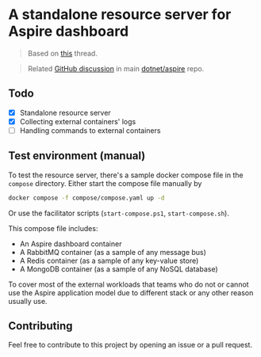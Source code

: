 # A standalone resource server for Aspire dashboard

> Based on [this](https://github.com/dotnet/aspire/discussions/4440) thread.

> Related [GitHub discussion](https://github.com/dotnet/aspire/discussions/6772) in main [dotnet/aspire](https://github.com/dotnet/aspire) repo.


## Todo

- [x] Standalone resource server
- [x] Collecting external containers' logs
- [ ] Handling commands to external containers

## Test environment (manual)

To test the resource server, there's a sample docker compose file in the `compose` directory. Either start the compose file
manually by

```bash
docker compose -f compose/compose.yaml up -d
```

Or use the facilitator scripts (`start-compose.ps1`, `start-compose.sh`).

This compose file includes:
- An Aspire dashboard container
- A RabbitMQ container (as a sample of any message bus)
- A Redis container (as a sample of any key-value store)
- A MongoDB container (as a sample of any NoSQL database)

To cover most of the external workloads that teams who do not or cannot use the Aspire application model due to different stack or any other reason usually use.


## Contributing

Feel free to contribute to this project by opening an issue or a pull request.
